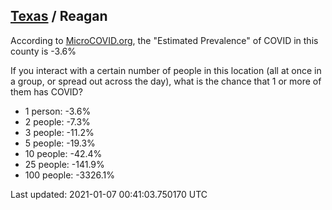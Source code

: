
## [Texas](/united-states/texas) / Reagan

According to [MicroCOVID.org](http://microcovid.org),
the "Estimated Prevalence" of COVID in this county is -3.6%

If you interact with a certain number of people in this location
(all at once in a group, or spread out across the day), what is the chance that
1 or more of them has COVID?

- 1 person: -3.6%
- 2 people: -7.3%
- 3 people: -11.2%
- 5 people: -19.3%
- 10 people: -42.4%
- 25 people: -141.9%
- 100 people: -3326.1%

Last updated: 2021-01-07 00:41:03.750170 UTC

